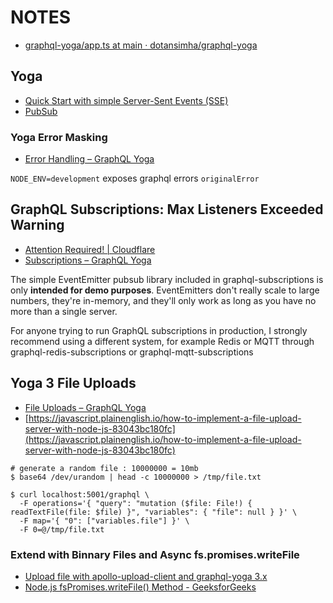 # NOTES

- [graphql-yoga/app.ts at main · dotansimha/graphql-yoga](https://github.com/dotansimha/graphql-yoga/blob/main/examples/graphql-sse/src/app.ts)

## Yoga

- [Quick Start with simple Server-Sent Events (SSE)](https://the-guild.dev/graphql/yoga-server/docs/features/subscriptions#quick-start-with-simple-server-sent-events-sse)
- [PubSub](https://the-guild.dev/graphql/yoga-server/docs/features/subscriptions#pubsub)

### Yoga Error Masking

- [Error Handling – GraphQL Yoga](https://the-guild.dev/graphql/yoga-server/tutorial/basic/09-error-handling#yoga-error-masking)

`NODE_ENV=development` exposes graphql errors `originalError`

## GraphQL Subscriptions: Max Listeners Exceeded Warning

- [Attention Required! | Cloudflare](https://copyprogramming.com/howto/graphql-subscriptions-max-listeners-exceeded-warning)
- [Subscriptions – GraphQL Yoga](https://the-guild.dev/graphql/yoga-server/docs/features/subscriptions)

The simple EventEmitter pubsub library included in graphql-subscriptions is only **intended for demo purposes**. EventEmitters don't really scale to large numbers, they're in-memory, and they'll only work as long as you have no more than a single server.

For anyone trying to run GraphQL subscriptions in production, I strongly recommend using a different system, for example Redis or MQTT through graphql-redis-subscriptions or graphql-mqtt-subscriptions

## Yoga 3 File Uploads

- [File Uploads – GraphQL Yoga](https://the-guild.dev/graphql/yoga-server/docs/features/file-uploads)
- [https://javascript.plainenglish.io/how-to-implement-a-file-upload-server-with-node-js-83043bc180fc](https://javascript.plainenglish.io/how-to-implement-a-file-upload-server-with-node-js-83043bc180fc)

```shell
# generate a random file : 10000000 = 10mb
$ base64 /dev/urandom | head -c 10000000 > /tmp/file.txt

$ curl localhost:5001/graphql \
  -F operations='{ "query": "mutation ($file: File!) { readTextFile(file: $file) }", "variables": { "file": null } }' \
  -F map='{ "0": ["variables.file"] }' \
  -F 0=@/tmp/file.txt
```

### Extend with Binnary Files and Async fs.promises.writeFile

- [Upload file with apollo-upload-client and graphql-yoga 3.x](https://stackoverflow.com/questions/74797614/upload-file-with-apollo-upload-client-and-graphql-yoga-3-x)
- [Node.js fsPromises.writeFile() Method - GeeksforGeeks](https://www.geeksforgeeks.org/node-js-fspromises-writefile-method/)
